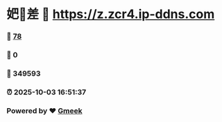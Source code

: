 # 妑🔭差 :link: https://z.zcr4.ip-ddns.com 
### :page_facing_up: [78](https://z.zcr4.ip-ddns.com/tag.html) 
### :speech_balloon: 0 
### :hibiscus: 349593 
### :alarm_clock: 2025-10-03 16:51:37 
### Powered by :heart: [Gmeek](https://github.com/Meekdai/Gmeek)
